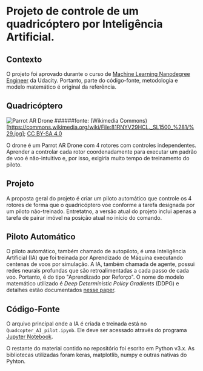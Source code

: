 # Projeto de controle de um quadricóptero por Inteligência Artificial.


## Contexto
O projeto foi aprovado durante o curso de [Machine Learning Nanodegree Engineer](https://br.udacity.com/course/machine-learning-engineer-nanodegree--nd009) da Udacity. Portanto, parte do código-fonte, metodologia e modelo matemático é original da referência.

## Quadricóptero
![Parrot AR Drone](https://s3.amazonaws.com/video.udacity-data.com/topher/2017/October/59d7c61e_parrot-ar-drone/parrot-ar-drone.jpg)
######fonte: (Wikimedia Commons)[https://commons.wikimedia.org/wiki/File:81RNYV29HCL._SL1500_%281/%29.jpg]; [CC BY-SA 4.0](https://creativecommons.org/licenses/by-sa/4.0/)

O drone é um Parrot AR Drone com 4 rotores com controles independentes. Aprender a controlar cada rotor coordenadamente para executar um padrão de voo é não-intuitivo e, por isso, exigiria muito tempo de treinamento do piloto.

## Projeto
A proposta geral do projeto é criar um piloto automático que controle os 4 rotores de forma que o quadricóptero voe conforme a tarefa designada por um piloto não-treinado. Entretatno, a versão atual do projeto inclui apenas a tarefa de pairar imóvel na posição atual no início do comando.

## Piloto Automático
O piloto automático, também chamado de autopiloto, é uma Inteligência Artificial (IA) que foi treinada por Aprendizado de Máquina executando centenas de voos por simulação. A IA, também chamada de agente, possui redes neurais profundas que são retroalimentadas a cada passo de cada voo. Portanto, é do tipo "Aprendizado por Reforço". O nome do modelo matemático utilizado é *Deep Deterministic Policy Gradients* (DDPG) e detalhes estão documentados [nesse paper](https://arxiv.org/abs/1509.02971).

## Código-Fonte
O arquivo principal onde a IA é criada e treinada está no `Quadcopter_AI_pilot.ipynb`. Ele deve ser acessado através do programa [Jupyter Notebook](http://jupyter.org/).

O restante do material contido no repositório foi escrito em Python v3.x. As bibliotecas utilizadas foram keras, matplotlib, numpy e outras nativas do Pyhton.
